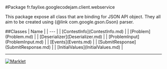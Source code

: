 #Package fr.faylixe.googlecodejam.client.webservice
<p>This package expose all class that are
 binding for JSON API object. They all aim
 to be created using {@link com.google.gson.Gson}
 parser.</p>
##Classes
| Name |
| --- |
| [ContestInfo](ContestInfo.md) |
| [Problem](Problem.md) |
| [Deserializer](Deserializer.md) |
| [ProblemInput](ProblemInput.md) |
| [Events](Events.md) |
| [SubmitResponse](SubmitResponse.md) |
| [InitialValues](InitialValues.md) |

---

[![Marklet](https://img.shields.io/badge/Generated%20by-Marklet-green.svg)](https://github.com/Faylixe/marklet)